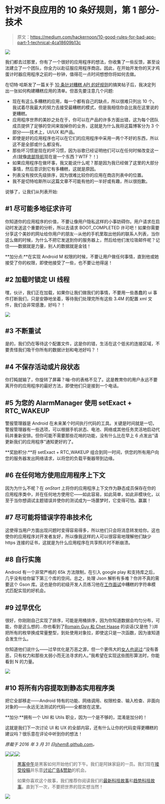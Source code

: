 # 针对不良应用的 10 条好规则，第 1 部分-技术

> 原文：<https://medium.com/hackernoon/10-good-rules-for-bad-app-part-1-technical-4ca18609b13c>

![](img/927fdca789de9458a95a48ee5255c694.png)

我们都去过那里，你有了一个很好的应用程序的想法，你收集了一些反馈，甚至设法建立了一个团队，你全力以赴征服应用程序商店。因此，在开始开发你的天才鸡蛋计时器应用程序之前的一秒钟，值得花一点时间想想你将如何去做。

在切特·哈斯发了一篇关于 [10 条针对糟糕 API 的好规则](/pointer-io/this-article-is-exclusive-to-pointer-a-reading-club-for-developers-9b03f3df060c)的搞笑帖子后，我决定列出一张如何构建糟糕应用的清单。但首先要注意几个问题:

*   现在有这么多糟糕的应用，每一个都有自己的缺点，所以很难只列出 10 个。我试着尽我最大的努力去接受最糟糕的模式，但是我相信你会比我在这里说的更糟糕。
*   应用程序世界的美妙之处在于，你可以在产品的许多方面出错，这为每个团队成员提供了足够的空间来毁掉你的业务，这就是为什么我将这篇博客分为 3 个部分——技术上，UI/UX 和产品。
*   即使是好的应用程序也可以在它们的应用程序中采用一两个不好的东西，所以这不是全部或什么都没有。
*   那些坏习惯是现在的坏习惯，因为谷歌已经证明他们可以在任何时候改变这一点(就像[底部导航](https://www.google.com/design/spec/components/bottom-navigation.html)现在是一个东西？WTF？！)
*   如果应用程序在做坏事，我又能说什么呢？那是因为我已经做了这里的大部分事情，然后意识到它有多糟糕，这就是原因。
*   列表没有按优先级排序，因为很难比较你的应用在商店列表中的位置。
*   我不是切特哈斯所以这篇文章不可能有他的一半好或有趣，所以很抱歉。

说够了，让我们从列表开始:

## #1 尽可能多地征求许可

你知道你的应用程序的价值，不要让像用户隐私这样的小事妨碍你。用户请求在启动时发送这个重要的分析，所以去请求 BOOT_COMPLETED 许可吧！如果你需要分享这个美妙的网址给你用户的朋友--从他的手机里取出他妈的联系人列表，当你这么做的时候，为什么不把它发送到你的服务器上，然后给他们发垃圾邮件呢？记住——数据就是力量，别人的数据就是金钱！

**加分点:**在实现 Android M 权限的时候，不要让用户做任何事情，直到他或她接受了你的权限，即使他接受了一些，也不要让他得逞！

## #2 加载时锁定 UI 线程

嘿，伙计，我们正在加载，如果你让我们做我们的事情，不要用一些愚蠢的 ui 事件打断我们，只是安静地坐着，等待我们处理完所有这些 3.4M 的配置 xml 文件，我们会非常感激，好吗？！

![](img/c032424f28e0b0f5588a3b2dd8b2b52f.png)

## #3 不断重试

是的，我们仍在等待这个配置文件，这是你的错，生活在这个低劣的连接区域，不要责怪我们吸干你所有的数据计划和电池好吗？！

## #4 不保存活动或片段状态

你打盹就输了，你旋转了屏幕？嘣-你的表格不见了。这是教育你的用户永远不要离开你的应用程序的最好方法，即使他们只是接到一个电话。

## #5 为您的 AlarmManager 使用 setExact + RTC_WAKEUP

警报管理器是 Android 在未来某个时间执行代码的工具。关键是时间就是一切，警报管理器有一些选项，可以根据手机状态、电池、网络或其他任务灵活地启动代码并重新安排。但你可能不需要那些花哨的功能，没有什么比在早上 6 点发出“请更新我们的应用程序”通知更好的了。

**奖励积分:**将 setExact + RTC_WAKEUP 组合到同一时间，供您的所有用户向您的服务器发出网络请求，以将您的负载平衡器带到边缘。

## #6 在任何地方使用应用程序上下文

因为为什么不呢？在 *onStart* 上将你的应用程序上下文作为静态成员保存在你的应用程序类中，并在任何地方使用它——如此容易，如此简单，如此非模块化，以至于当你想调试主题错误并使你的测试成为一场噩梦时，它变得可怕。赢赢！

## #7 尽可能将错误字符串技术化

这使得当用户方面出现问题时变得容易得多，所以他们只会将消息转发给你。这也使你的应用程序对开发者友好，所以像我这样的人可以很容易地理解他们缺少 https 连接的证书，这就是为什么应用程序在共享照片时不断崩溃。

## #8 自行实施

Android 有一个非常严格的 65k 方法限制，在引入 google play 和支持库之后，几乎没有给你留下第三个库的空间。总之，处理 Json 解析有多难？你并不真的需要这个 Gson 库。这也是你的初级开发人员练习他在[工作面试](https://twitter.com/holman/status/681922317958524928)中糟糕的字符串模式匹配实现的好机会。

## #9 过早优化

很好，你刚刚自己实现了排序，可能是用桶排序，因为你知道数据会均匀分布，可能，你是这么想的…你也看到了[Romain Guy 和 Chet Haase](https://www.parleys.com/tutorial/part-1-android-performance-workshop) 的谈话(又是他？)并把所有的枚举换成常量整型，到处使用对象拉，即使这只是一次函数，因为谁知道会发生什么。

你知道他们说什么——过早优化是万恶之源，但一个更伟大的[女人也说过](http://www.goodreads.com/quotes/30725-there-is-no-good-and-evil-there-is-only-power):“没有善恶，只有权力和那些太弱小而无法寻求的人。”我希望在实现这些图形算法时，你能看到 N 的力量。

![](img/53e6ab1e510715c2c132dced7a89e7ac.png)

## #10 将所有内容提取到静态实用程序类

把它全部移走——Android 特有的功能、网络调用、权限检查、输入检查、非面向对象的——永远无法测试的代码——全都放在这里。

**加分:**拥有一个 Util 和 Utils 职业，因为一个是不够的，混淆是加分的！

这就是我们下一次讨论 UI 和 UX 的全部内容，还有什么让你的代码变得更糟糕的建议吗？很乐意在评论中听到你的想法！

*原载于 2016 年 3 月 31 日*[*shem8.github.com*](http://shem8.github.io/blog/2016/03/31/10-good-rules-for-bad-app-part-1-technical/)*。*

[![](img/50ef4044ecd4e250b5d50f368b775d38.png)](http://bit.ly/HackernoonFB)[![](img/979d9a46439d5aebbdcdca574e21dc81.png)](https://goo.gl/k7XYbx)[![](img/2930ba6bd2c12218fdbbf7e02c8746ff.png)](https://goo.gl/4ofytp)

> [黑客中午](http://bit.ly/Hackernoon)是黑客如何开始他们的下午。我们是阿妹家庭的一员。我们现在[接受投稿](http://bit.ly/hackernoonsubmission)并乐意[讨论广告&赞助](mailto:partners@amipublications.com)的机会。
> 
> 如果你喜欢这个故事，我们推荐你阅读我们的[最新科技故事](http://bit.ly/hackernoonlatestt)和[趋势科技故事](https://hackernoon.com/trending)。直到下一次，不要把世界的现实想当然！

[![](img/be0ca55ba73a573dce11effb2ee80d56.png)](https://goo.gl/Ahtev1)